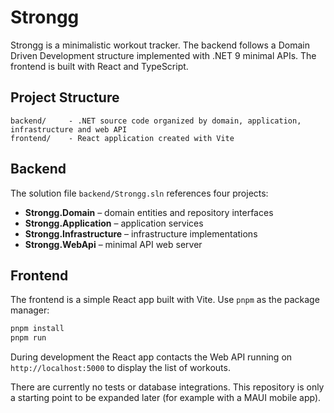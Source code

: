 # Strongg

Strongg is a minimalistic workout tracker. The backend follows a Domain Driven Development structure implemented with .NET 9 minimal APIs. The frontend is built with React and TypeScript.

## Project Structure

```
backend/     - .NET source code organized by domain, application, infrastructure and web API
frontend/    - React application created with Vite
```

## Backend

The solution file `backend/Strongg.sln` references four projects:
- **Strongg.Domain** – domain entities and repository interfaces
- **Strongg.Application** – application services
- **Strongg.Infrastructure** – infrastructure implementations
- **Strongg.WebApi** – minimal API web server

## Frontend

The frontend is a simple React app built with Vite. Use `pnpm` as the package manager:

```bash
pnpm install
pnpm run
```

During development the React app contacts the Web API running on
`http://localhost:5000` to display the list of workouts.

There are currently no tests or database integrations. This repository is only a starting point to be expanded later (for example with a MAUI mobile app).
